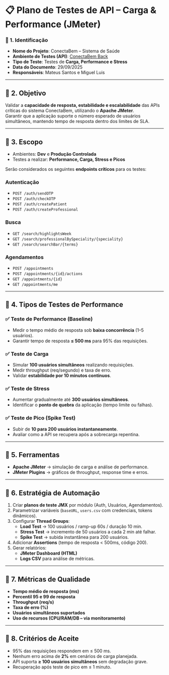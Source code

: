 # 📋 Plano de Testes de API – **Carga & Performance (JMeter)**

### 📌 1. Identificação
- **Nome do Projeto**: ConectaBem – Sistema de Saúde  
- **Ambiente de Testes (API)**: [ConectaBem Back](https://conecta-bem-back.vercel.app/)  
- **Tipo de Teste**: Testes de **Carga, Performance e Stress**  
- **Data do Documento**: 29/09/2025  
- **Responsáveis**: Mateus Santos e Miguel Luis

---

## 🔹 2. Objetivo
Validar a **capacidade de resposta, estabilidade e escalabilidade** das APIs críticas do sistema ConectaBem, utilizando o **Apache JMeter**.  
Garantir que a aplicação suporte o número esperado de usuários simultâneos, mantendo tempo de resposta dentro dos limites de SLA.  

---

## 🔹 3. Escopo
- Ambientes: **Dev** e **Produção Controlada**  
- Testes a realizar: **Performance, Carga, Stress e Picos**
    
Serão considerados os seguintes **endpoints críticos** para os testes:  

### **Autenticação**
- `POST /auth/sendOTP`
- `POST /auth/checkOTP`
- `POST /auth/createPatient`
- `POST /auth/createProfessional`

### **Busca**
- `GET /search/highlightsWeek`
- `GET /search/professionalBySpeciality/{speciality}`
- `GET /search/searchBar/{terms}`

### **Agendamentos**
- `POST /appointments`
- `POST /appointments/{id}/actions`
- `GET /appointments/{id}`
- `GET /appointments/me`

---

## 🔹 4. Tipos de Testes de Performance

### ✅ **Teste de Performance (Baseline)**
- Medir o tempo médio de resposta sob **baixa concorrência** (1–5 usuários).  
- Garantir tempo de resposta **≤ 500 ms** para 95% das requisições.  

### ✅ **Teste de Carga**
- Simular **100 usuários simultâneos** realizando requisições.  
- Medir throughput (req/segundo) e taxa de erro.  
- Validar **estabilidade por 10 minutos contínuos**.  

### ✅ **Teste de Stress**
- Aumentar gradualmente até **300 usuários simultâneos**.  
- Identificar o **ponto de quebra** da aplicação (tempo limite ou falhas).  

### ✅ **Teste de Pico (Spike Test)**
- Subir de **10 para 200 usuários instantaneamente**.  
- Avaliar como a API se recupera após a sobrecarga repentina.  

---

## 🔹 5. Ferramentas
- **Apache JMeter** → simulação de carga e análise de performance.  
- **JMeter Plugins** → gráficos de throughput, response time e erros.
  
---

## 🔹 6. Estratégia de Automação
1. Criar **planos de teste JMX** por módulo (Auth, Usuários, Agendamentos).  
2. Parametrizar variáveis (`baseURL`, `users.csv` com credenciais, tokens dinâmicos).  
3. Configurar **Thread Groups**:  
   - **Load Test** → 100 usuários / ramp-up 60s / duração 10 min.  
   - **Stress Test** → incremento de 50 usuários a cada 2 min até falhar.  
   - **Spike Test** → subida instantânea para 200 usuários.  
4. Adicionar **Assertions** (tempo de resposta < 500ms, código 200).  
5. Gerar relatórios:  
   - **JMeter Dashboard (HTML)**  
   - **Logs CSV** para análise de métricas.  

---

## 🔹 7. Métricas de Qualidade
- **Tempo médio de resposta (ms)**  
- **Percentil 95 e 99 de resposta**  
- **Throughput (req/s)**  
- **Taxa de erro (%)**  
- **Usuários simultâneos suportados**  
- **Uso de recursos (CPU/RAM/DB – via monitoramento)**  

---

## 🔹 8. Critérios de Aceite
- 95% das requisições respondem em ≤ 500 ms.  
- Nenhum erro acima de **2%** em cenários de carga planejada.  
- API suporta **≥ 100 usuários simultâneos** sem degradação grave.  
- Recuperação após teste de pico em ≤ 1 minuto.  
